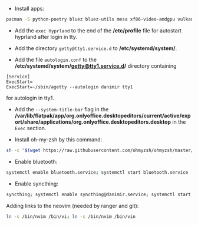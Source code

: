 - Install apps:
```sh
pacman -S python-poetry bluez bluez-utils mesa xf86-video-amdgpu vulkan-radeon kitty pipewire ranger zsh wget go git wofi fakeroot waybar flatpak htop syncthing gnu-free-fonts noto-fonts otf-font-awesome ttf-jetbrains-mono-nerd ttf-jetbrains-mono dunst xdg-desktop-portal-hyprland hyprlock mpv wl-clipboard neovim; flatpak install flathub org.telegram.desktop org.mozilla.firefox md.obsidian.Obsidian com.jetbrains.PyCharm-Community com.discordapp.Discord org.qbittorrent.qBittorrent org.onlyoffice.desktopeditors com.github.tchx84.Flatseal
```

- Add the `exec Hyprland` to the end of the **/etc/profile** file for autostart hyprland after login in tty.

- Add the directory `getty@tty1.service.d` to **/etc/systemd/system/**.

- Add the file `autologin.conf` to the **/etc/systemd/system/getty@tty1.service.d/** directory containing
```
[Service]
ExecStart=
ExecStart=-/sbin/agetty --autologin danimir tty1
```
for autologin in tty1.

- Add the `--system-title-bar` flag in the **/var/lib/flatpak/app/org.onlyoffice.desktopeditors/current/active/export/share/applications/org.onlyoffice.desktopeditors.desktop** in the `Exec` section.

- Install oh-my-zsh by this command:
```sh
sh -c "$(wget https://raw.githubusercontent.com/ohmyzsh/ohmyzsh/master/tools/install.sh -O -)"
```

- Enable bluetooth:
```sh
systemctl enable bluetooth.service; systemctl start bluetooth.service
```

- Enable syncthing:
```sh
syncthing; systemctl enable syncthing@danimir.service; systemctl start syncthing@danimir.service
```

Adding links to the neovim (needed by ranger and git):
```sh
ln -s /bin/nvim /bin/vi; ln -s /bin/nvim /bin/vin
```

